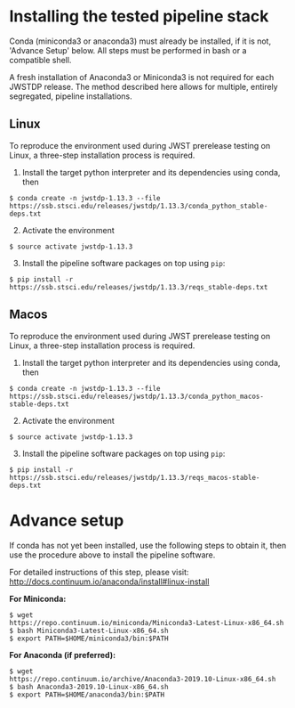 # Installing the tested pipeline stack

Conda (miniconda3 or anaconda3) must already be installed, if it is not,
'Advance Setup' below.
All steps must be performed in bash or a compatible shell.

A fresh installation of Anaconda3 or Miniconda3 is not required for each JWSTDP
release. The method described here allows for multiple, entirely segregated,
pipeline installations.

## Linux
To reproduce the environment used during JWST prerelease testing on Linux, a 
three-step installation process is required.

1) Install the target python interpreter and its dependencies using conda, then
```
$ conda create -n jwstdp-1.13.3 --file
https://ssb.stsci.edu/releases/jwstdp/1.13.3/conda_python_stable-deps.txt
```

2) Activate the environment
```
$ source activate jwstdp-1.13.3
```

3) Install the pipeline software packages on top using `pip`:
```
$ pip install -r https://ssb.stsci.edu/releases/jwstdp/1.13.3/reqs_stable-deps.txt
```

## Macos
To reproduce the environment used during JWST prerelease testing on Linux, a 
three-step installation process is required.

1) Install the target python interpreter and its dependencies using conda, then
```
$ conda create -n jwstdp-1.13.3 --file
https://ssb.stsci.edu/releases/jwstdp/1.13.3/conda_python_macos-stable-deps.txt
```

2) Activate the environment
```
$ source activate jwstdp-1.13.3
```

3) Install the pipeline software packages on top using `pip`:
```
$ pip install -r https://ssb.stsci.edu/releases/jwstdp/1.13.3/reqs_macos-stable-deps.txt
```

# Advance setup
 
If conda has not yet been installed, use the following steps to obtain
it, then use the procedure above to install the pipeline software.

For detailed instructions of this step, please visit: http://docs.continuum.io/anaconda/install#linux-install

**For Miniconda:**

```
$ wget
https://repo.continuum.io/miniconda/Miniconda3-Latest-Linux-x86_64.sh
$ bash Miniconda3-Latest-Linux-x86_64.sh
$ export PATH=$HOME/miniconda3/bin:$PATH
```

**For Anaconda (if preferred):**

```
$ wget
https://repo.continuum.io/archive/Anaconda3-2019.10-Linux-x86_64.sh
$ bash Anaconda3-2019.10-Linux-x86_64.sh
$ export PATH=$HOME/anaconda3/bin:$PATH
```
